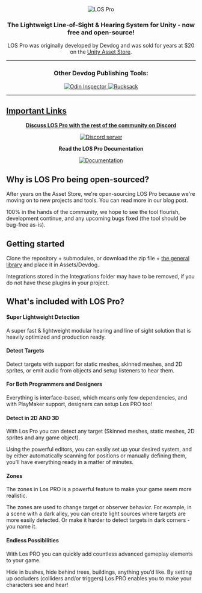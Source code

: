 <p align="center">
    <img src="https://i.imgur.com/WKtbFNZ.jpg" alt="LOS Pro">
</p>
<h3 align="center" style="text-align:center;">
	The Lightweigt Line-of-Sight & Hearing System for Unity - now free and open-source!
</h3>
<p align="center">
	LOS Pro was originally developed by Devdog and was sold for years at $20 on the <a href="https://assetstore.unity.com/publishers/3727">Unity Asset Store</a>.
</p>

<hr>

<h3 align="center" style="text-align:center;">
	Other Devdog Publishing Tools:
</h3>
<p align="center">	
	<a href="https://odininspector.com" target="_blank">
		<img src="https://i.imgur.com/mIPtgxG.png" alt="Odin Inspector">
	</a>
	<a href="https://assetstore.unity.com/packages/templates/systems/rucksack-ultimate-inventory-system-114921" target="_blank">
		<img src="https://i.imgur.com/IxKDtuv.png" alt="Rucksack">
</p>
<hr>

## Important Links
<p align="center">
	<b>Discuss LOS Pro with the rest of the community on Discord</b></p>
<p align="center">
	<a href="https://discord.gg/AgDmStu">
		<img src="https://discordapp.com/api/guilds/355444042009673728/embed.png" alt="Discord server"></a></p>

<p align="center">
	<b>Read the LOS Pro Documentation</b></p>
<p align="center">
	<a href="https://los-pro-docs.readthedocs.io/en/latest/">
		<img src="https://i.imgur.com/0uTxaXy.png" alt="Documentation"></a></p>

## Why is LOS Pro being open-sourced?

After years on the Asset Store, we're open-sourcing LOS Pro because we're moving on to new projects and tools. You can read more in our blog post.

100% in the hands of the community, we hope to see the tool flourish, development continue, and any upcoming bugs fixed (the tool should be bug-free as-is).

## Getting started

Clone the repository + submodules, or download the zip file + [the general library](https://github.com/devdogio/general) and place it in Assets/Devdog.

Integrations stored in the Integrations folder may have to be removed, if you do not have these plugins in your project.

## What's included with LOS Pro?

#### Super Lightweight Detection
A super fast & lightweight modular hearing and line of sight solution that is heavily optimized and production ready. 

#### Detect Targets
Detect targets with support for static meshes, skinned meshes, and 2D sprites, or emit audio from objects and setup listeners to hear them.

#### For Both Programmers and Designers
Everything is interface-based, which means only few dependencies, and with PlayMaker support, designers can setup Los PRO too!

#### Detect in 2D AND 3D
With Los Pro you can detect any target (Skinned meshes, static meshes, 2D sprites and any game object).

Using the powerful editors, you can easily set up your desired system, and by either automatically scanning for positions or manually defining them, you'll have everything ready in a matter of minutes.

#### Zones
The zones in Los PRO is a powerful feature to make your game seem more realistic.

The zones are used to change target or observer behavior. For example, in a scene with a dark alley, you can create light sources where targets are more easily detected. Or make it harder to detect targets in dark corners - you name it.

#### Endless Possibilities
With Los PRO you can quickly add countless advanced gameplay elements to your game.

Hide in bushes, hide behind trees, buildings, anything you’d like. By setting up occluders (colliders and/or triggers) Los PRO enables you to make your characters see and hear!
